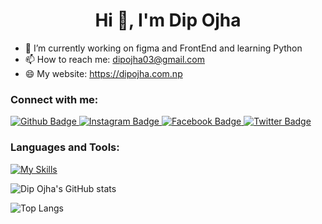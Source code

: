  <h1 align="center">Hi 👋, I'm Dip Ojha</h1>

- 🔭 I’m currently working on figma and FrontEnd and learning Python
- 📫 How to reach me: dipojha03@gmail.com
- 😄 My website: https://dipojha.com.np

### Connect with me:

<div id="badges">
  <a href="https://github.com/dipojha">
    <img src="https://img.shields.io/badge/Github-white?style=for-the-badge&logo=Github&logoColor=black" alt="Github Badge"/>
  </a>
   <a href="https://www.instagram.com/dip_ojha">
    <img src="https://img.shields.io/badge/Instagram-purple?style=for-the-badge&logo=instagram&logoColor=white" alt="Instagram Badge"/>
  </a>
   <a href="https://www.facebook.com/dip.ojha.100/">
    <img src="https://img.shields.io/badge/Facebook-blue?style=for-the-badge&logo=facebook&logoColor=white" alt="Facebook Badge"/>
  </a>
   <a href="https://twitter.com/dip_ojha">
    <img src="https://img.shields.io/badge/Twitter-blue?style=for-the-badge&logo=twitter&logoColor=white" alt="Twitter Badge"/>
  </a>
</div>

### Languages and Tools:

[![My Skills](https://skillicons.dev/icons?i=html,css,javascript,react,github,git,php,figma,c,cpp&perline=5)](https://skillicons.dev)

![Dip Ojha's GitHub stats](https://github-readme-stats.vercel.app/api?username=dipojha&show_icons=true&theme=dark)

![Top Langs](https://github-readme-stats.vercel.app/api/top-langs/?username=dipojha&theme=dark)

